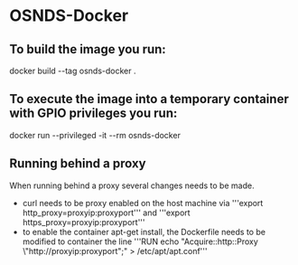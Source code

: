 # OSNDS-Docker
## To build the image you run:
 docker build --tag osnds-docker .
## To execute the image into a temporary container with GPIO privileges you run:
 docker run --privileged -it --rm osnds-docker

## Running behind a proxy
 When running behind a proxy several changes needs to be made.
 - curl needs to be proxy enabled on the host machine via '''export http_proxy=proxyip:proxyport''' and '''export https_proxy=proxyip:proxyport'''
 - to enable the container apt-get install, the Dockerfile needs to be modified to container the line '''RUN echo "Acquire::http::Proxy \\"http://proxyip:proxyport\";" > /etc/apt/apt.conf'''